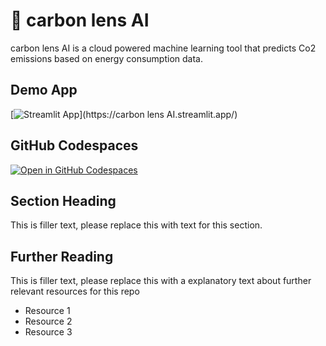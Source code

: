 # 🤖 carbon lens AI


carbon lens AI is a cloud powered machine learning tool that predicts Co2 emissions based on energy consumption data.

## Demo App

[![Streamlit App](https://static.streamlit.io/badges/streamlit_badge_black_white.svg)](https://carbon lens AI.streamlit.app/)

## GitHub Codespaces

[![Open in GitHub Codespaces](https://github.com/codespaces/badge.svg)](https://codespaces.new/streamlit/app-starter-kit?quickstart=1)

## Section Heading

This is filler text, please replace this with text for this section.

## Further Reading

This is filler text, please replace this with a explanatory text about further relevant resources for this repo
- Resource 1
- Resource 2
- Resource 3
